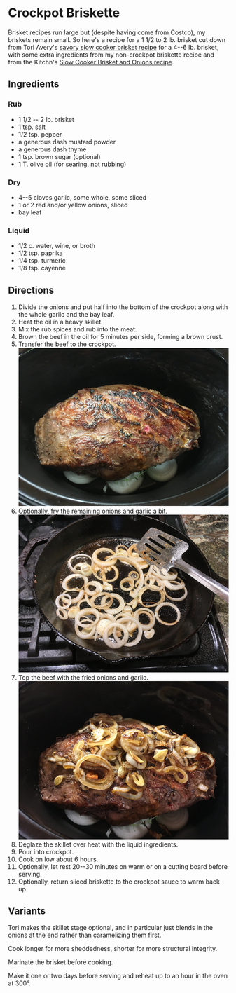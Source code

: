 [crockpot]: ../indices/crockpot.html
[photographed]: ../indices/photographed.html

# Crockpot Briskette

Brisket recipes run large but (despite having come from Costco), my briskets remain small.  So here's a recipe for a 1 1/2 to 2 lb. brisket cut down from Tori Avery's [savory slow cooker brisket recipe](https://toriavey.com/toris-kitchen/savory-slow-cooker-brisket/) for a 4--6 lb. brisket, with some extra ingredients from my non-crockpot briskette recipe and from the Kitchn's [Slow Cooker Brisket and Onions recipe](https://www.thekitchn.com/recipe-slow-cooker-brisket-and-onions-recipes-from-the-kitchn-45437).

## Ingredients

### Rub

* 1 1/2 -- 2 lb. brisket
* 1 tsp. salt
* 1/2 tsp. pepper
* a generous dash mustard powder
* a generous dash thyme 
* 1 tsp. brown sugar (optional)
* 1 T. olive oil (for searing, not rubbing)

### Dry

* 4--5 cloves garlic, some whole, some sliced
* 1 or 2 red and/or yellow onions, sliced
* bay leaf

### Liquid

* 1/2 c. water, wine, or broth
* 1/2 tsp. paprika
* 1/4 tsp. turmeric
* 1/8 tsp. cayenne


## Directions

1. Divide the onions and put half into the bottom of the crockpot along with the whole garlic and the bay leaf.
1. Heat the oil in a heavy skillet.
2. Mix the rub spices and rub into the meat.
2. Brown the beef in the oil for 5 minutes per side, forming a brown crust.
3. Transfer the beef to the crockpot. ![in the crock](../images/crock_briskette1.png)
4. Optionally, fry the remaining onions and garlic a bit. ![frying onions](../images/crock_briskette2.png)
5. Top the beef with the fried onions and garlic. ![onion topping](../images/crock_briskette3.png)
6. Deglaze the skillet over heat with the liquid ingredients.
7. Pour into crockpot.
6. Cook on low about 6 hours.
7. Optionally, let rest 20--30 minutes on warm or on a cutting board before serving.
8. Optionally, return sliced briskette to the crockpot sauce to warm back up.

## Variants

Tori makes the skillet stage optional, and in particular just blends in the onions at the end rather than caramelizing them first.

Cook longer for more sheddedness, shorter for more structural integrity.

Marinate the brisket before cooking.

Make it one or two days before serving and reheat up to an hour in the oven at 300°.

